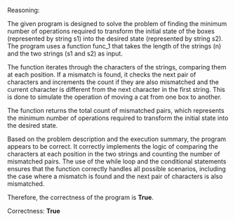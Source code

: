 Reasoning:

The given program is designed to solve the problem of finding the minimum number of operations required to transform the initial state of the boxes (represented by string s1) into the desired state (represented by string s2). The program uses a function func_1 that takes the length of the strings (n) and the two strings (s1 and s2) as input.

The function iterates through the characters of the strings, comparing them at each position. If a mismatch is found, it checks the next pair of characters and increments the count if they are also mismatched and the current character is different from the next character in the first string. This is done to simulate the operation of moving a cat from one box to another.

The function returns the total count of mismatched pairs, which represents the minimum number of operations required to transform the initial state into the desired state.

Based on the problem description and the execution summary, the program appears to be correct. It correctly implements the logic of comparing the characters at each position in the two strings and counting the number of mismatched pairs. The use of the while loop and the conditional statements ensures that the function correctly handles all possible scenarios, including the case where a mismatch is found and the next pair of characters is also mismatched.

Therefore, the correctness of the program is **True**.

Correctness: **True**